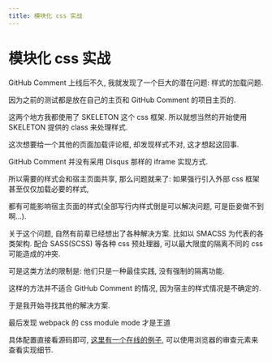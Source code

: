 ```yaml
---
title: 模块化 css 实战
---
```


# 模块化 css 实战

GitHub Comment 上线后不久, 我就发现了一个巨大的潜在问题: 样式的加载问题.

因为之前的测试都是放在自己的主页和 GitHub Comment 的项目主页的.

这两个地方我都使用了 SKELETON 这个 css 框架. 所以就想当然的开始使用 SKELETON 提供的 class 来处理样式.

这次想要给一个其他的页面加载评论框, 却发现样式不对, 这才想起这回事.

GitHub Comment 并没有采用 Disqus 那样的 iframe 实现方式.

所以需要的样式会和宿主页面共享, 那么问题就来了: 如果强行引入外部 css 框架甚至仅仅加载必要的样式,

都有可能影响宿主页面的样式(全部写行内样式倒是可以解决问题, 可是臣妾做不到啊...).

关于这个问题, 自然有前辈已经想出了各种解决方案. 比如以 SMACSS 为代表的各类架构.
配合 SASS(SCSS) 等各种 css 预处理器, 可以最大限度的隔离不同的 css 可能造成的冲突.

可是这类方法的限制是: 他们只是一种最佳实践, 没有强制的隔离功能.

这样的方法并不适合 GitHub Comment 的情况, 因为宿主的样式情况是不确定的.

于是我开始寻找其他的解决方案.

最后发现 webpack 的 css module mode 才是王道

具体配置直接看源码即可, [这里有一个在线的例子](http://www.songofcode.com/how-to-learn-emacs-chinese-edition/), 可以使用浏览器的审查元素来查看实现细节.
